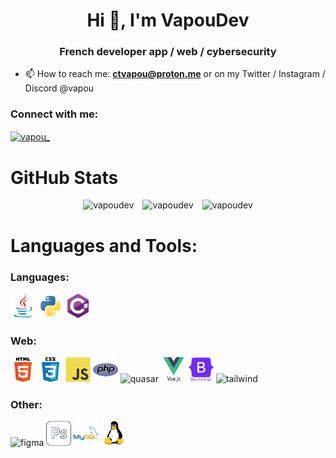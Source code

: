 <h1 align="center">Hi 👋, I'm VapouDev</h1>
<h3 align="center">French developer app / web / cybersecurity </h3>

- 📫 How to reach me: **ctvapou@proton.me** or on my Twitter / Instagram / Discord @vapou

<h3 align="left">Connect with me:</h3>
<p align="left">
  <a href="https://twitter.com/vapou_" target="blank"><img align="center" src="https://raw.githubusercontent.com/rahuldkjain/github-profile-readme-generator/master/src/images/icons/Social/twitter.svg" alt="vapou_" height="30" width="40" /></a>
</p>

# GitHub Stats
<p align="center">
  <img src="https://github-readme-stats.vercel.app/api?username=vapoudev&show_icons=true&theme=radical" alt="vapoudev" style="width: 32%; margin: 0 1%;" />
  <img src="https://github-readme-stats.vercel.app/api/top-langs/?username=vapoudev&layout=compact&theme=radical" alt="vapoudev" style="width: 32%; margin: 0 1%;" />
  <img src="https://github-readme-streak-stats.herokuapp.com/?user=vapoudev&theme=radical" alt="vapoudev" style="width: 32%; margin: 0 1%;" />
</p>

# Languages and Tools:

### Languages:
<p> 
  <img src="https://raw.githubusercontent.com/devicons/devicon/master/icons/java/java-original.svg" alt="java" width="40" height="40"/> 
  <img src="https://raw.githubusercontent.com/devicons/devicon/master/icons/python/python-original.svg" alt="python" width="40" height="40"/>
  <img src="https://raw.githubusercontent.com/devicons/devicon/master/icons/csharp/csharp-original.svg" alt="csharp" width="40" height="40"/> </a> </p>

</p>

### Web:
<p>
  <img src="https://raw.githubusercontent.com/devicons/devicon/master/icons/html5/html5-original-wordmark.svg" alt="html5" width="40" height="40"/> 
  <img src="https://raw.githubusercontent.com/devicons/devicon/master/icons/css3/css3-original-wordmark.svg" alt="css3" width="40" height="40"/> 
  <img src="https://raw.githubusercontent.com/devicons/devicon/master/icons/javascript/javascript-original.svg" alt="javascript" width="40" height="40"/> 
  <img src="https://raw.githubusercontent.com/devicons/devicon/master/icons/php/php-original.svg" alt="php" width="40" height="40"/>
  <img src="https://cdn.quasar.dev/logo/svg/quasar-logo.svg" alt="quasar" width="40" height="40"/>
  <img src="https://raw.githubusercontent.com/devicons/devicon/master/icons/vuejs/vuejs-original-wordmark.svg" alt="vuejs" width="40" height="40"/>
  <img src="https://raw.githubusercontent.com/devicons/devicon/master/icons/bootstrap/bootstrap-plain-wordmark.svg" alt="bootstrap" width="40" height="40"/>
  <img src="https://www.vectorlogo.zone/logos/tailwindcss/tailwindcss-icon.svg" alt="tailwind" width="40" height="40"/>
  <!--
  <img src="https://www.vectorlogo.zone/logos/tailwindcss/tailwindcss-icon.svg" alt="tailwind" width="40" height="40"/>
  <img src="https://raw.githubusercontent.com/devicons/devicon/master/icons/bootstrap/bootstrap-plain-wordmark.svg" alt="bootstrap" width="40" height="40"/> -->
</p>

### Other:
<p>
  <img src="https://www.vectorlogo.zone/logos/figma/figma-icon.svg" alt="figma" width="40" height="40"/> 
  <img src="https://raw.githubusercontent.com/devicons/devicon/master/icons/photoshop/photoshop-line.svg" alt="photoshop" width="40" height="40"/> 
  <img src="https://raw.githubusercontent.com/devicons/devicon/master/icons/mysql/mysql-original-wordmark.svg" alt="mysql" width="40" height="40"/> 
  <img src="https://raw.githubusercontent.com/devicons/devicon/master/icons/linux/linux-original.svg" alt="linux" width="40" height="40"/>
</p>
